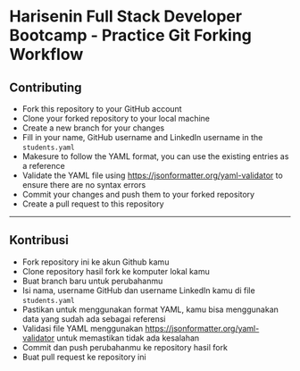 # Harisenin Full Stack Developer Bootcamp - Practice Git Forking Workflow

## Contributing

- Fork this repository to your GitHub account
- Clone your forked repository to your local machine
- Create a new branch for your changes
- Fill in your name, GitHub username and LinkedIn username in the `students.yaml`
- Makesure to follow the YAML format, you can use the existing entries as a reference
- Validate the YAML file using https://jsonformatter.org/yaml-validator to ensure there are no syntax errors
- Commit your changes and push them to your forked repository
- Create a pull request to this repository

---

## Kontribusi

- Fork repository ini ke akun Github kamu
- Clone repository hasil fork ke komputer lokal kamu
- Buat branch baru untuk perubahanmu
- Isi nama, username GitHub dan username LinkedIn kamu di file `students.yaml`
- Pastikan untuk menggunakan format YAML, kamu bisa menggunakan data yang sudah ada sebagai referensi
- Validasi file YAML menggunakan https://jsonformatter.org/yaml-validator untuk memastikan tidak ada kesalahan
- Commit dan push perubahanmu ke repository hasil fork
- Buat pull request ke repository ini
